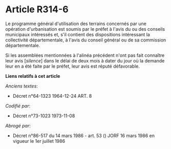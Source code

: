 # Article R314-6

Le programme général d'utilisation des terrains concernés par une opération d'urbanisation est soumis par le préfet à l'avis
du ou des conseils municipaux intéressés et, s'il contient des dispositions intéressant la collectivité départementale, à
l'avis du conseil général ou de sa commission départementale.

Si les assemblées mentionnées à l'alinéa précédent n'ont pas fait connaître leur avis [*silence*] dans le délai de deux mois
à dater du jour où la demande leur en a été faite par le préfet, leur avis est réputé défavorable.

**Liens relatifs à cet article**

_Anciens textes_:

  - Décret n°64-1323 1964-12-24 ART. 8

_Codifié par_:

  - Décret n°73-1023 1973-11-08

_Abrogé par_:

  - Décret n°86-517 du 14 mars 1986 - art. 53 () JORF 16 mars 1986 en vigueur le 1er juillet 1986
